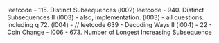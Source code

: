 leetcode - 115. Distinct Subsequences (l002)
leetcode - 940. Distinct Subsequences II (l003) - also, implementation.
(l003) - all questions. including q 72.
(l004) - // leetcode 639 - Decoding Ways II
(l004) - 22 -  Coin Change -
l006 - 673. Number of Longest Increasing Subsequence
